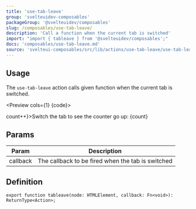 ```yaml
---
title: 'use-tab-leave'
group: 'svelteuidev-composables'
packageGroup: '@svelteuidev/composables'
slug: /composables/use-tab-leave/
description: 'Call a function when the current tab is switched'
import: "import { tableave } from '@svelteuidev/composables';"
docs: 'composables/use-tab-leave.md'
source: 'svelteui-composables/src/lib/actions/use-tab-leave/use-tab-leave.ts'
---
```


<script lang='ts'>
	import { tableave } from '@svelteuidev/composables';
    import { Heading, Preview } from 'components'

    const code = `
    <script>
        import { tableave } from '@svelteuidev/composables';

        $: count = 0;
    <\/script>

    <div use:tableave={() => count++}>Switch the tab to see the counter go up: {count}<\/div>
    `;

    $: count = 0;
</script>

<Heading />

## Usage

The `use-tab-leave` action calls given function when the current tab is switched.

<Preview cols={1} {code}>

<div use:tableave={() => count++}>Switch the tab to see the counter go up: {count}</div>
</Preview>

## Params

| Param    | Description                                       |
| -------- | ------------------------------------------------- |
| callback | The callback to be fired when the tab is switched |

## Definition

```tsx
export function tableave(node: HTMLElement, callback: Fn<void>): ReturnType<Action>;
```
